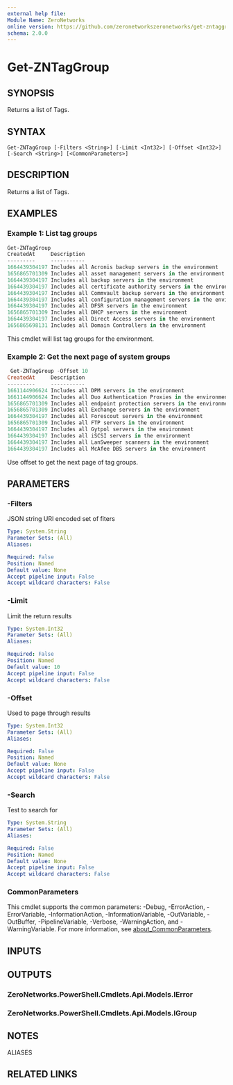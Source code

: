 ```yaml
---
external help file:
Module Name: ZeroNetworks
online version: https://github.com/zeronetworkszeronetworks/get-zntaggroup
schema: 2.0.0
---
```


# Get-ZNTagGroup

## SYNOPSIS
Returns a list of Tags.

## SYNTAX

```
Get-ZNTagGroup [-Filters <String>] [-Limit <Int32>] [-Offset <Int32>] [-Search <String>] [<CommonParameters>]
```

## DESCRIPTION
Returns a list of Tags.

## EXAMPLES

### Example 1: List tag groups
```powershell
Get-ZNTagGroup
CreatedAt     Description                                                      DirectMembersCount Domain Guid                                 HasProtectionPolicy Id           Name                             Role Sid UpdatedAt
---------     -----------                                                      ------------------ ------ ----                                 ------------------- --           ----                             ---- --- ---------
1664439304197 Includes all Acronis backup servers in the environment           0                  tag    e136ec7d-96be-4148-93ce-8f8c4b372e34 False               g:t:32276c2c Acronis backup                   3        1664439304197
1656865701309 Includes all asset management servers in the environment         0                  tag    7bfb635e-8eba-4d36-9fe8-94a971ee01fb False               g:t:10276c2c Asset management                 3        1661144910063
1664439304197 Includes all backup servers in the environment                   4                  tag    d63ccad6-5c54-4309-ab47-74991d584387 False               g:t:23276c2c Backup servers                   3        1664439311149
1664439304197 Includes all certificate authority servers in the environment    1                  tag    686cfae1-4f4d-4d06-8cfc-8425a9e96d02 False               g:t:37276c2c Certificate Authority            3        1664439311149
1664439304197 Includes all Commvault backup servers in the environment         0                  tag    1a4a7dc3-60c3-42ec-81ae-a09af5bfbb1a False               g:t:31276c2c Commvault backup                 3        1664439304197
1664439304197 Includes all configuration management servers in the environment 2                  tag    78d60713-3c57-48dd-a2c1-be835e2d5103 False               g:t:22276c2c Configuration management servers 3        1664439311149
1664439304197 Includes all DFSR servers in the environment                     0                  tag    65d7b95e-940a-4c32-9c1f-2d664ddc6cb0 False               g:t:44276c2c DFSR                             3        1664439304197
1656865701309 Includes all DHCP servers in the environment                     0                  tag    6bf2d9eb-fd88-4826-baf0-81c6c42eee8e False               g:t:02276c2c DHCP                             3        1661144910063
1664439304197 Includes all Direct Access servers in the environment            0                  tag    20ca6ae7-ad21-4a34-938a-e4d07ebb02d5 False               g:t:43276c2c Direct Access                    3        1664439304197
1656865698131 Includes all Domain Controllers in the environment               1                  tag    1246686d-9e06-488a-ae88-414fc3fda24d False               g:t:01276c2c Domain controllers               3        1661144910063
```

This cmdlet will list tag groups for the environment.

### Example 2: Get the next page of system groups
```powershell
 Get-ZNTagGroup -Offset 10
CreatedAt     Description                                                 DirectMembersCount Domain Guid                                 HasProtectionPolicy Id           Name        Role Sid UpdatedAt
---------     -----------                                                 ------------------ ------ ----                                 ------------------- --           ----        ---- --- ---------
1661144906624 Includes all DPM servers in the environment                 0                  tag    e8bf26a2-2ccb-4c55-9c12-0c08126bf8ec False               g:t:11276c2c DPM         3        1661144910063
1661144906624 Includes all Duo Authentication Proxies in the environment  0                  tag    8eb9886f-571e-4113-bb76-b7a5a92979c7 False               g:t:15276c2c Duo proxies 3        1661144910063
1656865701309 Includes all endpoint protection servers in the environment 0                  tag    3ed87ab4-8983-498f-aebe-88ff26772cec False               g:t:09276c2c EPP         3        1661144910063
1656865701309 Includes all Exchange servers in the environment            0                  tag    ea4aec04-371b-4ecb-981a-ca9c983fd2bb False               g:t:07276c2c Exchange    3        1661144910063
1664439304197 Includes all Forescout servers in the environment           0                  tag    a1797253-e968-4c85-8002-a9d1e84705fa False               g:t:38276c2c Forescout   3        1664439304197
1656865701309 Includes all FTP servers in the environment                 0                  tag    330de9b1-5f00-4b39-9e80-db57ae680e77 False               g:t:05276c2c FTP         3        1661144910063
1664439304197 Includes all Gytpol servers in the environment              0                  tag    986ca25c-3178-4efd-ad0e-64656cd8ff45 False               g:t:36276c2c Gytpol      3        1664439304197
1664439304197 Includes all iSCSI servers in the environment               0                  tag    d40cda78-a456-4712-b9d9-0a22c155ba60 False               g:t:29276c2c iSCSI       3        1664439304197
1664439304197 Includes all LanSweeper scanners in the environment         0                  tag    a0da1516-d4b1-4f59-8377-6554ec282b95 False               g:t:24276c2c Lansweeper  3        1664439304197
1664439304197 Includes all McAfee DBS servers in the environment          0                  tag    d92cfebc-a068-480c-88c0-a8c8f9b01efc False               g:t:45276c2c McAfee DBS  3        1664439304197
```

Use offset to get the next page of tag groups.

## PARAMETERS

### -Filters
JSON string URI encoded set of fiters

```yaml
Type: System.String
Parameter Sets: (All)
Aliases:

Required: False
Position: Named
Default value: None
Accept pipeline input: False
Accept wildcard characters: False
```

### -Limit
Limit the return results

```yaml
Type: System.Int32
Parameter Sets: (All)
Aliases:

Required: False
Position: Named
Default value: 10
Accept pipeline input: False
Accept wildcard characters: False
```

### -Offset
Used to page through results

```yaml
Type: System.Int32
Parameter Sets: (All)
Aliases:

Required: False
Position: Named
Default value: None
Accept pipeline input: False
Accept wildcard characters: False
```

### -Search
Test to search for

```yaml
Type: System.String
Parameter Sets: (All)
Aliases:

Required: False
Position: Named
Default value: None
Accept pipeline input: False
Accept wildcard characters: False
```

### CommonParameters
This cmdlet supports the common parameters: -Debug, -ErrorAction, -ErrorVariable, -InformationAction, -InformationVariable, -OutVariable, -OutBuffer, -PipelineVariable, -Verbose, -WarningAction, and -WarningVariable. For more information, see [about_CommonParameters](http://go.microsoft.com/fwlink/?LinkID=113216).

## INPUTS

## OUTPUTS

### ZeroNetworks.PowerShell.Cmdlets.Api.Models.IError

### ZeroNetworks.PowerShell.Cmdlets.Api.Models.IGroup

## NOTES

ALIASES

## RELATED LINKS

